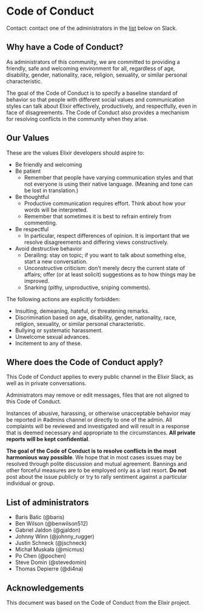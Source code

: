 # Code of Conduct

Contact: contact one of the administrators in the [list](#list-of-administrators) below on Slack.

## Why have a Code of Conduct?

As administrators of this community, we are committed to providing a friendly, safe and welcoming environment for all, regardless of age, disability, gender, nationality, race, religion, sexuality, or similar personal characteristic.

The goal of the Code of Conduct is to specify a baseline standard of behavior so that people with different social values and communication styles can talk about Elixir effectively, productively, and respectfully, even in face of disagreements. The Code of Conduct also provides a mechanism for resolving conflicts in the community when they arise.

## Our Values

These are the values Elixir developers should aspire to:

  * Be friendly and welcoming
  * Be patient
    * Remember that people have varying communication styles and that not everyone is using their native language. (Meaning and tone can be lost in translation.)
  * Be thoughtful
    * Productive communication requires effort. Think about how your words will be interpreted.
    * Remember that sometimes it is best to refrain entirely from commenting.
  * Be respectful
    * In particular, respect differences of opinion. It is important that we resolve disagreements and differing views constructively.
  * Avoid destructive behavior
    * Derailing: stay on topic; if you want to talk about something else, start a new conversation.
    * Unconstructive criticism: don't merely decry the current state of affairs; offer (or at least solicit) suggestions as to how things may be improved.
    * Snarking (pithy, unproductive, sniping comments).

The following actions are explicitly forbidden:

  * Insulting, demeaning, hateful, or threatening remarks.
  * Discrimination based on age, disability, gender, nationality, race, religion, sexuality, or similar personal characteristic.
  * Bullying or systematic harassment.
  * Unwelcome sexual advances.
  * Incitement to any of these.

## Where does the Code of Conduct apply?

This Code of Conduct applies to every public channel in the Elixir Slack, as well as in private conversations.

Administrators may remove or edit messages, files that are not aligned to this Code of Conduct.

Instances of abusive, harassing, or otherwise unacceptable behavior may be reported in #admins channel or directly to one of the admin. All complaints will be reviewed and investigated and will result in a response that is deemed necessary and appropriate to the circumstances. **All private reports will be kept confidential**.

**The goal of the Code of Conduct is to resolve conflicts in the most harmonious way possible**. We hope that in most cases issues may be resolved through polite discussion and mutual agreement. Bannings and other forceful measures are to be employed only as a last resort. **Do not** post about the issue publicly or try to rally sentiment against a particular individual or group.

## List of administrators

* Baris Balic (@baris)
* Ben Wilson (@benwilson512)
* Gabriel Jaldon (@gjaldon)
* Johnny Winn (@johnny_rugger)
* Justin Schneck (@jschneck)
* Michał Muskała (@micmus)
* Po Chen (@pochen)
* Steve Domin (@stevedomin)
* Thomas Depierre (@di4na)

## Acknowledgements

This document was based on the Code of Conduct from the Elixir project.
